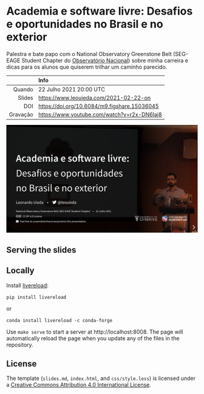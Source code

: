 # Academia e software livre: Desafios e oportunidades no Brasil e no exterior

Palestra e bate papo com o National Observatory Greenstone Belt
(SEG-EAGE Student Chapter do [Observatório Nacional](https://on.br))
sobre minha carreira e dicas para os alunos que quiserem trilhar um caminho
parecido.

| | Info |
|--:|:------|
| Quando | 22 Julho 2021 20:00 UTC |
| Slides | https://www.leouieda.com/2021-02-22-on |
| DOI | https://doi.org/10.6084/m9.figshare.15036045 |
| Gravação | https://www.youtube.com/watch?v=r2x-DN6laj8 |

![](assets/title-slide.png)

## Serving the slides

## Locally

Install [livereload](https://github.com/lepture/python-livereload):

```
pip install livereload
```

or

```
conda install livereload -c conda-forge
```

Use `make serve` to start a server at http://localhost:8008. The page will
automatically reload the page when you update any of the files in the
repository.

## License

The template (`slides.md`, `index.html`, and `css/style.less`) is licensed under a
<a href="https://creativecommons.org/licenses/by/4.0/">Creative Commons
Attribution 4.0 International License</a>.
